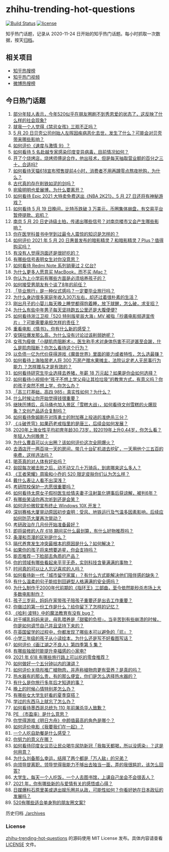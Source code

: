 # zhihu-trending-hot-questions

[![Build Status](https://github.com/justjavac/zhihu-trending-hot-questions/workflows/ci/badge.svg?branch=master)](https://github.com/justjavac/zhihu-trending-hot-questions/actions)
[![license](https://img.shields.io/github/license/justjavac/zhihu-trending-hot-questions)](https://github.com/justjavac/zhihu-trending-hot-questions/blob/master/LICENSE)

知乎热门话题，记录从 2020-11-24 日开始的知乎热门话题。每小时抓取一次数据，按天[归档](./archives)。

## 相关项目

- [知乎热搜榜](https://github.com/justjavac/zhihu-trending-top-search)
- [知乎热门视频](https://github.com/justjavac/zhihu-trending-hot-video)
- [微博热搜榜](https://github.com/justjavac/weibo-trending-hot-search)

## 今日热门话题

<!-- BEGIN -->
<!-- 最后更新时间 Fri May 21 2021 10:03:43 GMT+0800 (China Standard Time) -->

1. [部分年轻人表示，今年520似乎在朋友圈刷不到秀恩爱的状态了，这反映了什么样的社会现象?](https://www.zhihu.com/question/460423038)
2. [就我一个人觉得《禁忌女孩》三观不正吗？](https://www.zhihu.com/question/459426098)
3. [5 月 20
   日贝壳公司创始人左晖因疾病恶化去世，发生了什么？可能会对贝壳带来哪些影响？](https://www.zhihu.com/question/460483613)
4. [如何评价《速度与激情 9》？](https://www.zhihu.com/question/458656265)
5. [如何看待 5 名赴越专家感染印度变异病毒，目前情况如何？](https://www.zhihu.com/question/460154947)
6. [开了个烧烤店，烧烤师傅说合作，他出技术，但是每天抽取营业额的百分之三十，合适吗?](https://www.zhihu.com/question/456743652)
7. [如何看待天猫618宣布预售提前4小时，消费者不用再蹲零点熬夜抢购，为什么？](https://www.zhihu.com/question/460462395)
8. [古代真的存在削铁如泥的剑吗？](https://www.zhihu.com/question/458810287)
9. [宛瑜明明也爱展博，为什么要离开？](https://www.zhihu.com/question/443423809)
10. [如何看待 Epic 2021 大特卖免费送出《NBA 2K21》，5 月 27
    日还将有神秘游戏？](https://www.zhihu.com/question/460549824)
11. [如何看待 5 月 19 日晚间，比特币跌破 3
    万美元，币圈集体崩盘，有交易平台暂停提款、宕机？](https://www.zhihu.com/question/460373052)
12. [南京 5 月 20
    日史诗级土拍，传递出哪些信号？对南京楼市又会产生哪些影响？](https://www.zhihu.com/question/460320921)
13. [你在医学科普书中学到过最令人震惊的知识是怎样的？](https://www.zhihu.com/question/456001336)
14. [如何评价 2021 年 5 月 20 日惠普发布的暗影精灵 7 和暗影精灵 7
    Plus？值得购买吗？](https://www.zhihu.com/question/460530846)
15. [有没有人觉得泡面还是很好吃的？](https://www.zhihu.com/question/456731897)
16. [有哪些信号表明女生对你没意思？](https://www.zhihu.com/question/321452698)
17. [如何看待 Redmi Note 系列销量过 2 亿台?](https://www.zhihu.com/question/460424609)
18. [为什么更多人愿意买 MacBook，而不买 iMac？](https://www.zhihu.com/question/285261815)
19. [你认为上小学前有哪些方面是必须培养孩子的？](https://www.zhihu.com/question/431567052)
20. [如何接受男朋友有个谈了8年的前任？](https://www.zhihu.com/question/458142301)
21. [「毕业旅行」是一种仪式感吗？一定要毕业旅行吗？](https://www.zhihu.com/question/458907780)
22. [为什么身边很多家庭年收入30万左右，却还过着很朴素的生活？](https://www.zhihu.com/question/307170588)
23. [刚出月子的小婴儿每天晚上睡觉都得抱着睡，放下就醒，怎么破，求支招？](https://www.zhihu.com/question/297105628)
24. [为什么有些中年男子每天坚持跑五公里还是大腹便便?](https://www.zhihu.com/question/457131875)
25. [如何看待浙江卫视「520 特别版星辰大海」MV
    被指「抄袭电影频道宣传片」？可能需要承担怎样的责任？](https://www.zhihu.com/question/460466033)
26. [重看电影《情书》，你有什么新的感受？](https://www.zhihu.com/question/458859724)
27. [安琪拉爆发那么高，为什么没有讨论过该削弱她呢？](https://www.zhihu.com/question/459387462)
28. [女孩为瘦做「小腿肌肉阻断术」，医生称手术对身体伤害不可逆甚至会跛，什么是肌肉阻断？你怎么看待这个行为？](https://www.zhihu.com/question/460433831)
29. [以负债一亿为代价获得游戏《魔兽世界》里面的能力或者特性，怎么选最赚？](https://www.zhihu.com/question/459961100)
30. [如何看待上海独居老人将 300 万房产赠水果摊主，法院认定老人无民事行为能力
    ？怎样赠与才是有效的？](https://www.zhihu.com/question/460310210)
31. [如何看待研究生毕业选择去养猪，年薪 18
    万元起？如果是你会如何选择？](https://www.zhihu.com/question/460279521)
32. [如何看待小视频中“孩子不想上学父母让其捡垃圾”的教育方式，有意义吗？你的孩子突然不想上学，你怎么办？](https://www.zhihu.com/question/460046826)
33. [「高三打基础，高四 985」真实性如何？为什么？](https://www.zhihu.com/question/460156200)
34. [什么时候让你开始觉得钱很重要？](https://www.zhihu.com/question/457214026)
35. [继陕历博后，兵马俑也加入景区「雪糕大战」，如何看待文创雪糕的火爆现象？文创产品适合复制吗？](https://www.zhihu.com/question/460296119)
36. [如何看待詹姆斯在对阵勇士的附加赛上投进的准绝杀三分？](https://www.zhihu.com/question/460456140)
37. [《斗破苍穹》如果药老戒指里的是唐三，后续会如何发展？](https://www.zhihu.com/question/453956447)
38. [2020年上海女性平均初育年龄30.73岁，较2019年上升0.44岁，你怎么看？年轻人为何晚育？](https://www.zhihu.com/question/460137446)
39. [为什么曹县可以火出圈？该如何评价这次全网爆火？](https://www.zhihu.com/question/460351832)
40. [去酒店开一两百块一天的房间，带几十台矿机进去挖矿，一天用他个三五百的电费，这样违法吗？](https://www.zhihu.com/question/460015320)
41. [喝茶真的对人体有好处吗？](https://www.zhihu.com/question/450322435)
42. [匈奴每次被击败之后，动不动又几十万骑兵，到底哪来这么多人？](https://www.zhihu.com/question/459734790)
43. [《王者荣耀》周瑜和小乔的 520 限定皮肤你们认为怎么样？](https://www.zhihu.com/question/459898517)
44. [戴什么表让人看不出深浅？](https://www.zhihu.com/question/447868724)
45. [考研院校保护一志愿很重要吗？](https://www.zhihu.com/question/455689422)
46. [如何看待太原女子假扮医生给情夫妻子注射氯化钾事后获谅解，被判6年？](https://www.zhihu.com/question/460225330)
47. [有哪些笑话你再次听到还是会笑？](https://www.zhihu.com/question/459869379)
48. [如何评价微软宣布终止 Windows 10X 开发？](https://www.zhihu.com/question/460253008)
49. [深圳赛格大厦晃动原因初步查明：受风、地铁运行及气温多因素影响，后续应如何防范大厦再次晃动？](https://www.zhihu.com/question/460333803)
50. [考研政治在几月份开始准备最好？](https://www.zhihu.com/question/323153005)
51. [即将装修的人在 618 期间买什么最划算，有什么好物推荐吗？](https://www.zhihu.com/question/459065761)
52. [条漫和页漫的区别是什么？](https://www.zhihu.com/question/68118338)
53. [隔代养育发生冲突最根本的原因是什么？如何解决？](https://www.zhihu.com/question/459697044)
54. [如果你的孩子将来想要追星，你会支持吗？](https://www.zhihu.com/question/459408387)
55. [能否推荐一下脸部去角质的产品？](https://www.zhihu.com/question/24407393)
56. [你的领域有哪些看起来平平无奇，实则科技含量满满的事物？](https://www.zhihu.com/question/459861681)
57. [时间真的可以让人忘记喜欢的人吗？](https://www.zhihu.com/question/459470996)
58. [如何看待新一代「城市留守家属」？有什么方式能解决他们陪伴感的缺失？](https://www.zhihu.com/question/460365474)
59. [有什么温柔的句子能给到回避型人格满满的安全感吗？](https://www.zhihu.com/question/455031931)
60. [为什么制作于2000年代前期的《指环王》三部曲，至今依然能秒杀市场上大多数电影制作？](https://www.zhihu.com/question/36509150)
61. [孩子三岁前，妈妈在家带孩子陪孩子重要还是出去工作重要？](https://www.zhihu.com/question/428327797)
62. [你做过的第一份工作是什么？给你留下了怎样的记忆？](https://www.zhihu.com/question/459376413)
63. [《哈利·波特》中的魔法教育有没有 bug？](https://www.zhihu.com/question/459857558)
64. [对于哺乳妈妈来说，母乳喂养是「甜蜜的负担」，当辛苦到有些崩溃的时候，你是如何调节自己并且坚持下来的？](https://www.zhihu.com/question/453446430)
65. [在英国留学的过程中，你都发现了哪些本可以避免的「坑」？](https://www.zhihu.com/question/360353175)
66. [小学三年级的孩子从小读绘本，为什么还是写不好看图写话？](https://www.zhihu.com/question/458666937)
67. [如何评价《画江湖之不良人》第四季第 5 集？](https://www.zhihu.com/question/460308083)
68. [有哪些独居时能提升幸福感的小家电?](https://www.zhihu.com/question/333019744)
69. [2021 年 618 有哪些旅行路上可以吃的零食推荐？](https://www.zhihu.com/question/459053335)
70. [如何做好一个五分钟以内的演讲？](https://www.zhihu.com/question/26586726)
71. [如何评价关晓彤推广植物肉，并声称植物肉更有营养？是真的吗？](https://www.zhihu.com/question/460278107)
72. [热水器有的那么贵，有的那么便宜，你们是怎么选择热水器的？](https://www.zhihu.com/question/387991423)
73. [有什么是你旅行多年后才知道的事？](https://www.zhihu.com/question/451751074)
74. [晚上的时候心情特别差怎么办？](https://www.zhihu.com/question/456731708)
75. [有哪些女大学生好看的夏季穿搭？](https://www.zhihu.com/question/316762010)
76. [学过的东西马上就忘了怎么办？](https://www.zhihu.com/question/27252044)
77. [如何看待墨西哥总统为 110 年前屠杀华人致歉？](https://www.zhihu.com/question/460080688)
78. [PE （市盈率）是什么意思？](https://www.zhihu.com/question/20245733)
79. [你觉得游戏《明日方舟》中颜值最高的角色是哪个？](https://www.zhihu.com/question/459264285)
80. [如何评价电影《我要我们在一起》？](https://www.zhihu.com/question/339320960)
81. [一个人吃自助餐是什么感受？](https://www.zhihu.com/question/413006960)
82. [你努力的意义在哪？](https://www.zhihu.com/question/459780661)
83. [如何看待印度女议员让民众喝牛尿防新冠「我每天都喝，所以没感染」？这是何用意？](https://www.zhihu.com/question/460070125)
84. [为什么刘备那么幸运，结拜了两个都是「万人敌」的兄弟？](https://www.zhihu.com/question/266240810)
85. [向领导提离职，领导觉得我能力不够出去独当一面，弄的我很尴尬，该怎么回答?](https://www.zhihu.com/question/452663695)
86. [大学生，每天一个人吃饭，一个人去图书馆，上课自己坐会不会很丢人？](https://www.zhihu.com/question/456048288)
87. [2021 年，你有哪些新的与爱情有关的感悟或心得？](https://www.zhihu.com/question/459046990)
88. [日媒爆料石原里美或退出娱乐圈并从政，可能性如何？你看好她在日本政坛的发展吗？](https://www.zhihu.com/question/460302496)
89. [520有哪些适合单身狗的朋友圈文案?](https://www.zhihu.com/question/395928334)

<!-- END -->

历史归档 [./archives](./archives)

### License

[zhihu-trending-hot-questions](https://github.com/justjavac/zhihu-trending-hot-questions)
的源码使用 MIT License 发布。具体内容请查看 [LICENSE](./LICENSE) 文件。

